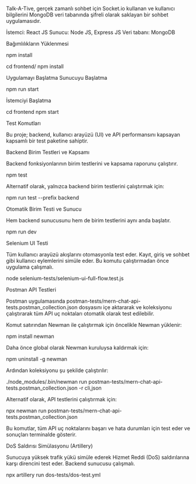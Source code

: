 Talk-A-Tive, gerçek zamanlı sohbet için Socket.io kullanan ve kullanıcı bilgilerini MongoDB veri tabanında şifreli olarak saklayan bir sohbet uygulamasıdır.

İstemci: React JS
Sunucu: Node JS, Express JS
Veri tabanı: MongoDB

Bağımlılıkların Yüklenmesi

  npm install

  cd frontend/
  npm install

Uygulamayı Başlatma
Sunucuyu Başlatma

  npm run start

İstemciyi Başlatma

  cd frontend
  npm start

Test Komutları

Bu proje; backend, kullanıcı arayüzü (UI) ve API performansını kapsayan kapsamlı bir test paketine sahiptir.

Backend Birim Testleri ve Kapsamı

Backend fonksiyonlarının birim testlerini ve kapsama raporunu çalıştırır. 

  npm test

Alternatif olarak, yalnızca backend birim testlerini çalıştırmak için:

  npm run test --prefix backend

Otomatik Birim Testi ve Sunucu

Hem backend sunucusunu hem de birim testlerini aynı anda başlatır.

  npm run dev

Selenium UI Testi

Tüm kullanıcı arayüzü akışlarını otomasyonla test eder. Kayıt, giriş ve sohbet gibi kullanıcı eylemlerini simüle eder. Bu komutu çalıştırmadan önce uygulama çalışmalı. 

  node selenium-tests/selenium-ui-full-flow.test.js

Postman API Testleri

Postman uygulamasında postman-tests/mern-chat-api-tests.postman_collection.json dosyasını içe aktararak ve koleksiyonu çalıştırarak tüm API uç noktaları otomatik olarak test edilebilir.

Komut satırından Newman ile çalıştırmak için öncelikle Newman yüklenir:

  npm install newman

Daha önce global olarak Newman kuruluysa kaldırmak için:

  npm uninstall -g newman

Ardından koleksiyonu şu şekilde çalıştırılır:

  ./node_modules/.bin/newman run postman-tests/mern-chat-api-tests.postman_collection.json -r cli,json

Alternatif olarak, API testlerini çalıştırmak için:

  npx newman run postman-tests/mern-chat-api-tests.postman_collection.json

Bu komutlar, tüm API uç noktalarını başarı ve hata durumları için test eder ve sonuçları terminalde gösterir.

DoS Saldırısı Simülasyonu (Artillery)

Sunucuya yüksek trafik yükü simüle ederek Hizmet Reddi (DoS) saldırılarına karşı direncini test eder. Backend sunucusu çalışmalı.

  npx artillery run dos-tests/dos-test.yml
